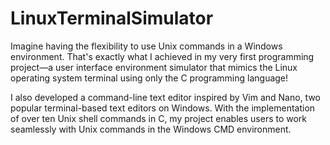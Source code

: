 # LinuxTerminalSimulator
Imagine having the flexibility to use Unix commands in a Windows environment. That's exactly what I achieved in my very first programming project—a user interface environment simulator that mimics the Linux operating system terminal using only the C programming language!

I also developed a command-line text editor inspired by Vim and Nano, two popular terminal-based text editors on Windows. With the implementation of over ten Unix shell commands in C, my project enables users to work seamlessly with Unix commands in the Windows CMD environment.
